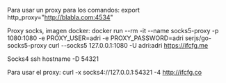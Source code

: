 Para usar un proxy para los comandos:
export http_proxy="http://blabla.com:4534"


Proxy socks, imagen docker:
docker run --rm -it --name socks5-proxy -p 1080:1080 -e PROXY_USER=adri -e PROXY_PASSWORD=adri serjs/go-socks5-proxy
curl --socks5 127.0.0.1:1080 -U adri:adri https://ifcfg.me


Socks4
ssh hostname -D 54321

Para usar el proxy:
curl -x socks4://127.0.0.1:54321 -4 http://ifcfg.co
